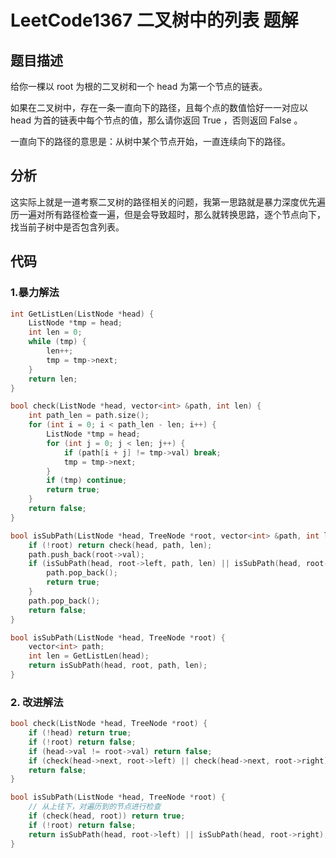 # LeetCode1367 二叉树中的列表 题解

## 题目描述

给你一棵以 root 为根的二叉树和一个 head 为第一个节点的链表。

如果在二叉树中，存在一条一直向下的路径，且每个点的数值恰好一一对应以 head 为首的链表中每个节点的值，那么请你返回 True ，否则返回 False 。

一直向下的路径的意思是：从树中某个节点开始，一直连续向下的路径。



## 分析

这实际上就是一道考察二叉树的路径相关的问题，我第一思路就是暴力深度优先遍历一遍对所有路径检查一遍，但是会导致超时，那么就转换思路，逐个节点向下，找当前子树中是否包含列表。



## 代码

### 1.暴力解法

```c++
int GetListLen(ListNode *head) {
    ListNode *tmp = head;
    int len = 0;
    while (tmp) {
        len++;
        tmp = tmp->next;
    }
    return len;
}

bool check(ListNode *head, vector<int> &path, int len) {
    int path_len = path.size();
    for (int i = 0; i < path_len - len; i++) {
        ListNode *tmp = head;
        for (int j = 0; j < len; j++) {
            if (path[i + j] != tmp->val) break;
            tmp = tmp->next;
        }
        if (tmp) continue;
        return true;
    }
    return false;
}

bool isSubPath(ListNode *head, TreeNode *root, vector<int> &path, int len) {
    if (!root) return check(head, path, len);
    path.push_back(root->val); 
    if (isSubPath(head, root->left, path, len) || isSubPath(head, root->right, path, len)) {
        path.pop_back();
        return true;
    }
    path.pop_back();
    return false;
}

bool isSubPath(ListNode *head, TreeNode *root) {
    vector<int> path;
    int len = GetListLen(head);
    return isSubPath(head, root, path, len);
}
```



### 2. 改进解法

```c++
bool check(ListNode *head, TreeNode *root) {
    if (!head) return true;
    if (!root) return false;
    if (head->val != root->val) return false;
    if (check(head->next, root->left) || check(head->next, root->right)) return true;
    return false;
}

bool isSubPath(ListNode *head, TreeNode *root) {
    // 从上往下，对遍历到的节点进行检查
    if (check(head, root)) return true;
    if (!root) return false;
    return isSubPath(head, root->left) || isSubPath(head, root->right);
}
```

